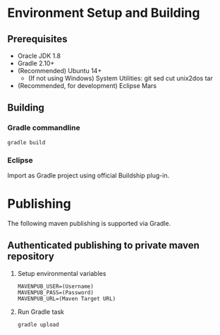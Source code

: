 # Environment Setup and Building
## Prerequisites
* Oracle JDK 1.8
* Gradle 2.10+
* (Recommended) Ubuntu 14+
	* (If not using Windows) System Utilities: git sed cut unix2dos tar
* (Recommended, for development) Eclipse Mars

## Building
### Gradle commandline

```
gradle build
```

### Eclipse
Import as Gradle project using official Buildship plug-in.

# Publishing
The following maven publishing is supported via Gradle.

## Authenticated publishing to private maven repository
1. Setup environmental variables

    ```
    MAVENPUB_USER=(Username)
    MAVENPUB_PASS=(Password)
    MAVENPUB_URL=(Maven Target URL)
    ```
2. Run Gradle task

    ```
    gradle upload
    ```